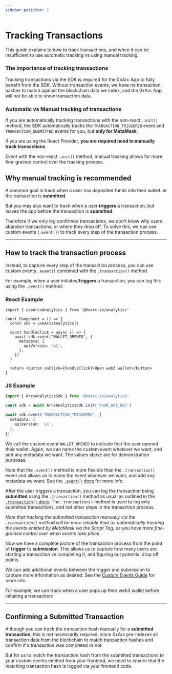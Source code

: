 ```yaml
---
sidebar_position: 2
---
```


# Tracking Transactions

This guide explains to how to track transactions, and when it can be insufficient to use automatic tracking vs using manual tracking.

### The importance of tracking transactions

Tracking transactions via the SDK is required for the 0xArc App to fully benefit from the SDK. Without transaction events, we have no transaction hashes to match against the blockchain data we index, and the 0xArc App will not be able to show transaction data.

### Automatic vs Manual tracking of transactions

<!-- For example, via the [ethers library](https://docs.ethers.org/v5/api/utils/transactions/) or whichever library you're using. -->

If you are automatically tracking transactions with the non-react `.init()` method, the SDK automatically tracks the `TRANSACTION_TRIGGERED` event and `TRANSACTION_SUBMITTED` events for you, but **only for MetaMask**.

If you are using the React Provider, **you are required need to manually track transactions**.

Event with the non-react `.init()` method, manual tracking allows for more fine-grained control over the tracking process.

## Why manual tracking is recommended

A common goal is track when a user has deposited funds into their wallet. ie the transaction is **submitted**.

But you may also want to track when a user **triggers** a transaction, but leaves the app before the transaction is **submitted**.

Therefore if we only log confirmed transactions, we don't know why users abandon transactions, or where they drop off. To solve this, we can use custom events (`.event()`) to track every step of the transaction process.

---

## How to track the transaction process

Instead, to capture every step of the transaction process, you can use custom events `.event()` combined with the `.transaction()` method.

For example, when a user initiates/**triggers** a transaction, you can log this using the `.event()` method:

### React Example

```tsx
import { useArcxAnalytics } from '@0xarc-io/analytics'

const Component = () => {
  const sdk = useArcxAnalytics()

  const handleClick = async () => {
    await sdk.event('WALLET_OPENED', {
      metadata: {
        apiVersion: 'v1',
      },
    })
  }

  return <button onClick={handleClick}>Open web3 wallet</button>
}
```

### JS Example

```ts
import { ArcxAnalyticsSdk } from '@0xarc-io/analytics'

const sdk = await ArcxAnalyticsSdk.init('YOUR_API_KEY')

await sdk.event('TRANSACTION_TRIGGERED', {
  metadata: {
    apiVersion: 'v1',
  },
})
```

We call the custom event `WALLET_OPENED` to indicate that the user opened their wallet. Again, we can name the custom event whatever we want, and add any metadata we want. The values above are for demonstration purposes.

Note that the `.event()` method is more flexible than the `.transaction()` event and allows us to name the event whatever we want, and add any metadata we want. See the [`.event()` docs](/tracking/manual/event) for more info.

After the user triggers a transaction, you can log the transaction being **submitted** using the `.transaction()` method as usual as outlined in the [`.transaction()` docs](/tracking/manual/transaction). The `.transaction()` method is used to log only submitted transactions, and not other steps in the transaction process.

_Note that tracking the submitted transaction manually via the `.transaction()` method will be more reliable than us automatically tracking the events emitted by MetaMask via the Script Tag, as you have more fine-grained control over when events take place._

Now we have a complete picture of the transaction process from the point of **trigger** to **submission**. This allows us to capture how many users are starting a transaction vs completing it, and figuring out potential drop off points.

We can add additional events between the trigger and submission to capture more information as desired. See the [Custom Events Guide](/guides/custom-events) for more info.

For example, we can track when a user pops up their web3 wallet before initiating a transaction:

---

## Confirming a Submitted Transaction

Although you can track the transaction hash manually for a **submitted transaction**, this is not necessarily required, since 0xArc pre-indexes all transaction data from the blockchain to match transaction hashes and confirm if a transaction was completed or not.

But for us to match the transaction hash from the submitted transactions to your custom events emitted from your frontend, we need to ensure that the matching transaction hash is logged via your frontend code.
